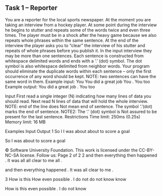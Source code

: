 ## Task 1 – Reporter 

You are a reporter for the local sports newspaper. At the moment you are taking an interview from a hockey player. At some point during the interview he begins to stutter and repeats some of the words twice and even three times. The player must be in a shock after the heavy game because we also repeats whole phrases within the same sentence. 
At the end of the interview the player asks you to “clear” the interview of his stutter and repeats of whole phrases before you publish it. 
In the input interview they may be more than one sentences. Each sentence is constructed from whitespace delimited words and ends with a ‘.’ (dot) symbol. The dot symbol is also whitespace delimited from neighbor words. 
Your program should eliminate the duplicate words within each sentence – only the first occurrence of any word should be kept. NOTE: two sentences can have the same word in them. 
Example input: You You did a great job You . You too Example output: You did a great job . You too 
 
Input 
First read a single integer (N) indicating how many lines of data you should read. 
Next read N lines of data that will hold the whole interview. 
NOTE: end of the line does Not mean end of sentence. The symbol ‘.’(dot) marks the end of sentence. 
NOTE2: The ‘.’ (dot) symbol is Not assured to be present for the last sentence. 
Restrictions 
Time limit: 250ms (0.25s) Memory limit: 16 MB 
 
Examples 
Input  Output 
1 
So I I was about about to score a goal 
 
So I was about to score a goal  
 

 
© Software University Foundation. This work is licensed under the CC-BY-NC-SA license.                          Follow us: Page 2 of 2 
2 
and then everything then happened . It 
was all all clear to me all . 
 
and then everything happened . It was all clear to me .  
 
3 
How is this How 
even possible . 
I do not do not know know 
 
How is this even possible . I do not know  
 
